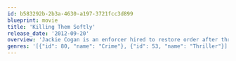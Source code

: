 ```yaml
---
id: b583292b-2b3a-4630-a197-3721fcc3d899
blueprint: movie
title: 'Killing Them Softly'
release_date: '2012-09-20'
overview: 'Jackie Cogan is an enforcer hired to restore order after three dumb guys rob a Mob protected card game, causing the local criminal economy to collapse.'
genres: '[{"id": 80, "name": "Crime"}, {"id": 53, "name": "Thriller"}]'
---
```

